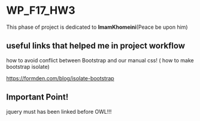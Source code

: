 # WP_F17_HW3
This phase of project is dedicated to **ImamKhomeini**(Peace be upon him)

## useful links that helped me in project workflow
how to avoid conflict between Bootstrap and our manual css! ( how to make bootstrap isolate)

https://formden.com/blog/isolate-bootstrap

## Important Point!
jquery must has been linked before OWL!!!
